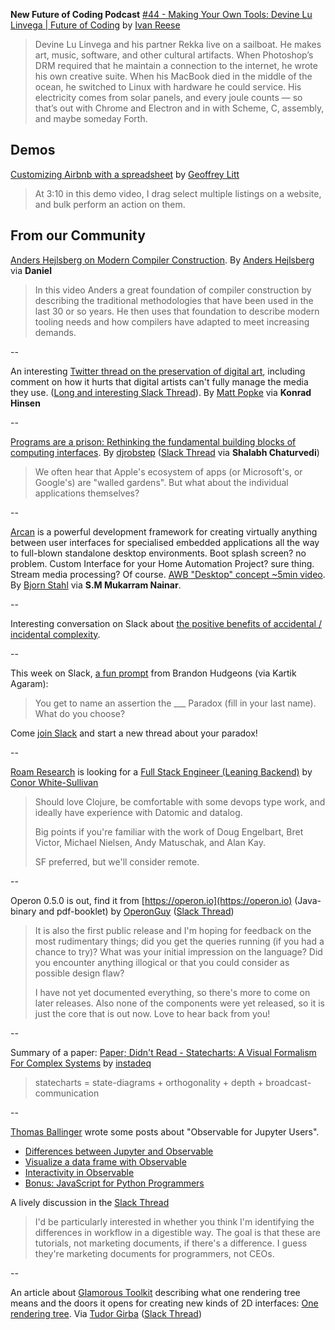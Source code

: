 <!--
.. title: Future of Coding Weekly 2020/02 Week 2
.. slug: future-of-coding-weekly-202002-week-2
.. date: 2024-04-10 10:06:12 UTC+02:00
.. tags: past
.. category: 
.. link: 
.. description: 
.. type: text
-->


**New Future of Coding Podcast** [#44 - Making Your Own Tools: Devine Lu Linvega | Future of Coding](https://futureofcoding.org/episodes/044) by [Ivan Reese](https://twitter.com/spiralganglion)

> Devine Lu Linvega and his partner Rekka live on a sailboat. He makes art, music, software, and other cultural artifacts. When Photoshop’s DRM required that he maintain a connection to the internet, he wrote his own creative suite. When his MacBook died in the middle of the ocean, he switched to Linux with hardware he could service. His electricity comes from solar panels, and every joule counts — so that’s out with Chrome and Electron and in with Scheme, C, assembly, and maybe someday Forth.

## Demos

[Customizing Airbnb with a spreadsheet](https://www.loom.com/share/cab62c8172404c39bebc4c511a60a389) by [Geoffrey Litt](https://twitter.com/geoffreylitt/status/1224094967922073600)

> At 3:10 in this demo video, I drag select multiple listings on a website, and bulk perform an action on them.

## From our Community

[Anders Hejlsberg on Modern Compiler Construction](https://channel9.msdn.com/Blogs/Seth-Juarez/Anders-Hejlsberg-on-Modern-Compiler-Construction). By [Anders Hejlsberg](https://twitter.com/ahejlsberg) via **Daniel**

> In this video Anders a great foundation of compiler construction by describing the traditional methodologies that have been used in the last 30 or so years. He then uses that foundation to describe modern tooling needs and how compilers have adapted to meet increasing demands.

--

An interesting [Twitter thread on the preservation of digital art](https://twitter.com/Polackio/status/1223303212775739392), including comment on how it hurts that digital artists can't fully manage the media they use. ([Long and interesting Slack Thread](https://futureofcoding.slack.com/archives/C5T9GPWFL/p1580664092315400)). By [Matt Popke](https://twitter.com/Polackio) via **Konrad Hinsen**

--

[Programs are a prison: Rethinking the fundamental building blocks of computing interfaces](https://djrobstep.com/posts/programs-are-a-prison). By [djrobstep](https://twitter.com/djrobstep) ([Slack Thread](https://futureofcoding.slack.com/archives/C5T9GPWFL/p1580693035409300) via **Shalabh Chaturvedi**)

> We often hear that Apple's ecosystem of apps (or Microsoft's, or Google's) are "walled gardens". But what about the individual applications themselves?

--

[Arcan](https://arcan-fe.com/about/) is a powerful development framework for creating virtually anything between user interfaces for specialised embedded applications all the way to full-blown standalone desktop environments. Boot splash screen? no problem. Custom Interface for your Home Automation Project? sure thing. Stream media processing? Of course. [AWB "Desktop" concept ~5min video](https://www.youtube.com/watch?v=3O40cPUqLbU). By [Bjorn Stahl](https://twitter.com/CrazyLogLad) via **S.M Mukarram Nainar**.

--

Interesting conversation on Slack about [the positive benefits of accidental / incidental complexity](https://futureofcoding.slack.com/archives/C5T9GPWFL/p1580751504462400).

--

This week on Slack, [a fun prompt](https://futureofcoding.slack.com/archives/C5T9GPWFL/p1580718026447200) from Brandon Hudgeons (via Kartik Agaram):

> You get to name an assertion the ___ Paradox (fill in your last name). What do you choose?

Come [join Slack](https://futureofcoding.org/community) and start a new thread about your paradox!

--

[Roam Research](https://roamresearch.com/) is looking for a [Full Stack Engineer (Leaning Backend)](https://cwhitesullivan.acemlnb.com/lt.php?s=5142d0f360d4e0207722dd3e07dc3d46&i=14A158A1A36) by [Conor White-Sullivan](https://twitter.com/Conaw)

> Should love Clojure, be comfortable with some devops type work, and ideally have experience with Datomic and datalog.
> 
> Big points if you're familiar with the work of Doug Engelbart, Bret Victor, Michael Nielsen, Andy Matuschak, and Alan Kay.
> 
> SF preferred, but we'll consider remote.

--

Operon 0.5.0 is out, find it from [https://operon.io](https://operon.io) (Java-binary and pdf-booklet) by [OperonGuy](https://twitter.com/OperonGuy) ([Slack Thread](https://futureofcoding.slack.com/archives/CCL5VVBAN/p1580674741033000))

> It is also the first public release and I'm hoping for feedback on the most rudimentary things; did you get the queries running (if you had a chance to try)? What was your initial impression on the language? Did you encounter anything illogical or that you could consider as possible design flaw?
> 
> I have not yet documented everything, so there's more to come on later releases. Also none of the components were yet released, so it is just the core that is out now. Love to hear back from you!

--

Summary of a paper: [Paper; Didn't Read - Statecharts: A Visual Formalism For Complex Systems](https://instadeq.com/blog/posts/paper-didnt-read-statecharts-a-visual-formalism-for-complex-systems/) by [instadeq](https://twitter.com/instadeq)

> statecharts = state-diagrams + orthogonality + depth + broadcast-communication

--

[Thomas Ballinger](https://twitter.com/ballingt) wrote some posts about "Observable for Jupyter Users".

-   [Differences between Jupyter and Observable](https://observablehq.com/d/b00406054cfb4875)
-   [Visualize a data frame with Observable](https://observablehq.com/d/eceaa744227c4fea)
-   [Interactivity in Observable](https://observablehq.com/d/c4e1459a8a99cdaf)
-   [Bonus: JavaScript for Python Programmers](https://observablehq.com/d/5e82392bae5fb729)

A lively discussion in the [Slack Thread](https://futureofcoding.slack.com/archives/CCL5VVBAN/p1580753303039100)

> I'd be particularly interested in whether you think I'm identifying the differences in workflow in a digestible way. The goal is that these are tutorials, not marketing documents, if there's a difference. I guess they're marketing documents for programmers, not CEOs.

--

An article about [Glamorous Toolkit](https://gtoolkit.com/) describing what one rendering tree means and the doors it opens for creating new kinds of 2D interfaces: [One rendering tree](https://medium.com/feenk/one-rendering-tree-918eae49bcff). Via [Tudor Girba](https://twitter.com/girba) ([Slack Thread](https://futureofcoding.slack.com/archives/CCL5VVBAN/p1581166076065600))
